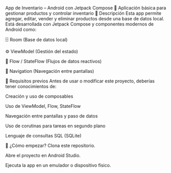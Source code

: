 App de Inventario – Android con Jetpack Compose
📱 Aplicación básica para gestionar productos y controlar inventario
🧾 Descripción
Esta app permite agregar, editar, vender y eliminar productos desde una base de datos local. Está desarrollada con Jetpack Compose y componentes modernos de Android como:

🗄️ Room (Base de datos local)

⚙️ ViewModel (Gestión del estado)

🔁 Flow / StateFlow (Flujos de datos reactivos)

🧭 Navigation (Navegación entre pantallas)

📌 Requisitos previos
Antes de usar o modificar este proyecto, deberías tener conocimientos de:

Creación y uso de composables

Uso de ViewModel, Flow, StateFlow

Navegación entre pantallas y paso de datos

Uso de corutinas para tareas en segundo plano

Lenguaje de consultas SQL (SQLite)

🚀 ¿Cómo empezar?
Clona este repositorio.

Abre el proyecto en Android Studio.

Ejecuta la app en un emulador o dispositivo físico.
